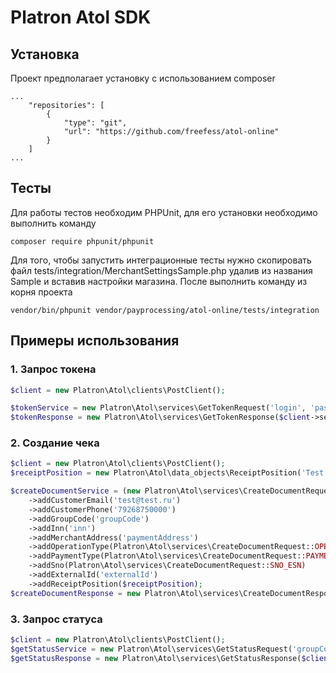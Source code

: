 Platron Atol SDK
===============
## Установка

Проект предполагает установку с использованием composer
<pre><code>...
    "repositories": [
        {
            "type": "git",
            "url": "https://github.com/freefess/atol-online"
        }
    ]
...</pre></code>

## Тесты
Для работы тестов необходим PHPUnit, для его установки необходимо выполнить команду
```
composer require phpunit/phpunit
```
Для того, чтобы запустить интеграционные тесты нужно скопировать файл tests/integration/MerchantSettingsSample.php удалив 
из названия Sample и вставив настройки магазина. После выполнить команду из корня проекта
```
vendor/bin/phpunit vendor/payprocessing/atol-online/tests/integration
```

## Примеры использования

### 1. Запрос токена

```php
$client = new Platron\Atol\clients\PostClient();

$tokenService = new Platron\Atol\services\GetTokenRequest('login', 'password');
$tokenResponse = new Platron\Atol\services\GetTokenResponse($client->sendRequest($tokenService));
```

### 2. Создание чека

```php
$client = new Platron\Atol\clients\PostClient();
$receiptPosition = new Platron\Atol\data_objects\ReceiptPosition('Test product', 10.00, 2, Platron\Atol\data_objects\ReceiptPosition::TAX_VAT10);

$createDocumentService = (new Platron\Atol\services\CreateDocumentRequest('token'))
    ->addCustomerEmail('test@test.ru')
    ->addCustomerPhone('79268750000')
    ->addGroupCode('groupCode')
    ->addInn('inn')
    ->addMerchantAddress('paymentAddress')
    ->addOperationType(Platron\Atol\services\CreateDocumentRequest::OPERATION_TYPE_BUY)
    ->addPaymentType(Platron\Atol\services\CreateDocumentRequest::PAYMENT_TYPE_ELECTRON)
    ->addSno(Platron\Atol\services\CreateDocumentRequest::SNO_ESN)
    ->addExternalId('externalId')
    ->addReceiptPosition($receiptPosition);
$createDocumentResponse = new Platron\Atol\services\CreateDocumentResponse($client->sendRequest($createDocumentService));
```

### 3. Запрос статуса 

```php
$client = new Platron\Atol\clients\PostClient();
$getStatusService = new Platron\Atol\services\GetStatusRequest('groupCode', 'uuid', 'token');
$getStatusResponse = new Platron\Atol\services\GetStatusResponse($client->sendRequest($getStatusService));
```
